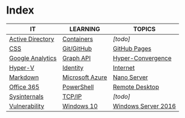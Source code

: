 # Index

|IT|LEARNING|TOPICS|
|----|---|---|
|[Active Directory](ms-windows#active-directory)|[Containers](coding)|*[todo]*|
|[CSS](web-pages)|[Git/GitHub](coding)|[GitHub Pages](web-pages)|
|[Google Analytics](web-pages)|[Graph API](coding)|[Hyper-Convergence](infrastructure)|
|[Hyper-V](ms-windows)|[Identity](security)|[Internet](cloud)|
|[Markdown](web-pages)|[Microsoft Azure](cloud)|[Nano Server](ms-windows#nano-server)|
|[Office 365](cloud#office-365)|[PowerShell](coding)|[Remote Desktop](ms-windows#remote-desktop)|
|[Sysinternals](ms-windows)|[TCP/IP](networking)|*[todo]*|[Sysinternals](ms-windows)
|[Vulnerability](security)|[Windows 10](ms-windows)|[Windows Server 2016](ms-windows#windows-server-2016)|


	



    

